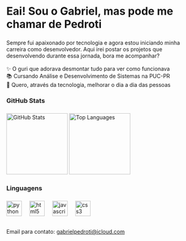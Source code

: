 <h1 align="left">Eai! Sou o Gabriel, mas pode me chamar de Pedroti</h1>

###

<p align="left">Sempre fui apaixonado por tecnologia e agora estou iniciando minha carreira como desenvolvedor. Aqui irei postar os projetos que desenvolvendo durante essa jornada, bora me acompanhar?<br><br>✨ O guri que adorava desmontar tudo para ver como funcionava<br>📚 Cursando Análise e Desenvolvimento de Sistemas na PUC-PR<br>🎯 Quero, através da tecnologia, melhorar o dia a dia das pessoas</p>

###

<h3 align="left"> GitHub Stats</h3>

###

<div align="left">
  <img src="https://github-readme-stats.vercel.app/api?username=gabrielpedroti&show_icons=true&hide_rank=true&hide_border=true&include_all_commits=true&count_private=true&theme=dark" height="160" alt="GitHub Stats" />
  <img src="https://github-readme-stats.vercel.app/api/top-langs/?username=gabrielpedroti&layout=compact&hide_border=true&theme=dark" height="160" alt="Top Languages" />
</div>

###

<h3 align="left">Linguagens</h3>

###

<div align="left">
  <img src="https://cdn.jsdelivr.net/gh/devicons/devicon/icons/python/python-original.svg" height="40" alt="python logo" />
  <img width="12" />
  <img src="https://cdn.jsdelivr.net/gh/devicons/devicon/icons/html5/html5-original.svg" height="40" alt="html5 logo" />
  <img width="12" />
  <img src="https://cdn.jsdelivr.net/gh/devicons/devicon/icons/javascript/javascript-original.svg" height="40" alt="javascript logo" />
  <img width="12" />
  <img src="https://cdn.jsdelivr.net/gh/devicons/devicon/icons/css3/css3-original.svg" height="40" alt="css3 logo" />
</div>

##

<p align="left">Email para contato: <a href="mailto:gabrielpedroti@icloud.com">gabrielpedroti@icloud.com</a></p>

###
